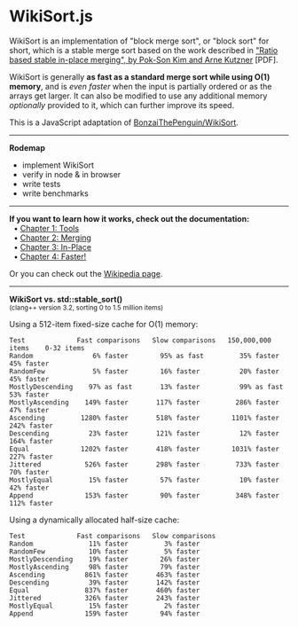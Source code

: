 WikiSort.js
======

WikiSort is an implementation of "block merge sort", or "block sort" for short, which is a stable merge sort based on the work described in ["Ratio based stable in-place merging", by Pok-Son Kim and Arne Kutzner](https://github.com/BonzaiThePenguin/WikiSort/blob/master/tamc2008.pdf) [PDF].

WikiSort is generally **as fast as a standard merge sort while using O(1) memory**, and is *even faster* when the input is partially ordered or as the arrays get larger. It can also be modified to use any additional memory *optionally* provided to it, which can further improve its speed.

This is a JavaScript adaptation of [BonzaiThePenguin/WikiSort](https://github.com/BonzaiThePenguin/WikiSort).

* * *

**Rodemap**
* implement WikiSort
* verify in node & in browser
* write tests
* write benchmarks

* * *

**If you want to learn how it works, check out the documentation:**<br/>
&nbsp;&nbsp;• [Chapter 1: Tools](https://github.com/BonzaiThePenguin/WikiSort/blob/master/Chapter%201.%20Tools.md)<br/>
&nbsp;&nbsp;• [Chapter 2: Merging](https://github.com/BonzaiThePenguin/WikiSort/blob/master/Chapter%202.%20Merging.md)<br/>
&nbsp;&nbsp;• [Chapter 3: In-Place](https://github.com/BonzaiThePenguin/WikiSort/blob/master/Chapter%203.%20In-Place.md)<br/>
&nbsp;&nbsp;• [Chapter 4: Faster!](https://github.com/BonzaiThePenguin/WikiSort/blob/master/Chapter%204.%20Faster!.md)

Or you can check out the [Wikipedia page](https://en.wikipedia.org/wiki/Block_Sort).<br/>

* * *

**WikiSort vs. std::stable_sort()**  
<sup>(clang++ version 3.2, sorting 0 to 1.5 million items)</sup>

Using a 512-item fixed-size cache for O(1) memory:

    Test             Fast comparisons   Slow comparisons   150,000,000 items    0-32 items
    Random               6% faster        95% as fast         35% faster        45% faster
    RandomFew            5% faster        16% faster          20% faster        45% faster
    MostlyDescending    97% as fast       13% faster          99% as fast       53% faster
    MostlyAscending    149% faster       117% faster         286% faster        47% faster
    Ascending         1280% faster       518% faster        1101% faster       242% faster
    Descending          23% faster       121% faster          12% faster       164% faster
    Equal             1202% faster       418% faster        1031% faster       227% faster
    Jittered           526% faster       298% faster         733% faster        70% faster
    MostlyEqual         15% faster        57% faster          10% faster        42% faster
    Append             153% faster        90% faster         348% faster       112% faster

Using a dynamically allocated half-size cache:

    Test             Fast comparisons   Slow comparisons
    Random              11% faster         3% faster
    RandomFew           10% faster         5% faster
    MostlyDescending    19% faster        26% faster
    MostlyAscending     98% faster        79% faster
    Ascending          861% faster       463% faster
    Descending          39% faster       142% faster
    Equal              837% faster       460% faster
    Jittered           326% faster       243% faster
    MostlyEqual         15% faster         2% faster
    Append             159% faster        94% faster
